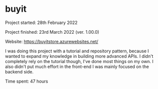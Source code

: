 # buyit

Project started: 28th February 2022

Project finished: 23rd March 2022 (ver. 1.00.0)

Website: https://buyitstore.azurewebsites.net/

I was doing this project with a tutorial and repository pattern, because I wanted to expand my knowledge in building more advanced APIs. I didn't completely rely on the tutorial though, I've done most things on my own. I also didn't put much effort in the front-end I was mainly focused on the backend side.

Time spent: 47 hours



